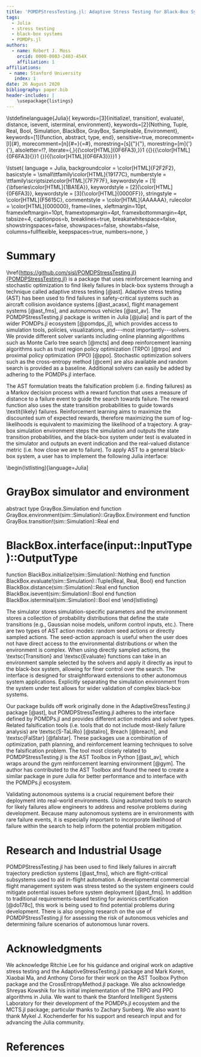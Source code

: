```yaml
---
title: 'POMDPStressTesting.jl: Adaptive Stress Testing for Black-Box Systems'
tags:
  - Julia
  - stress testing
  - black-box systems
  - POMDPs.jl
authors:
  - name: Robert J. Moss
    orcid: 0000-0003-2403-454X
    affiliation: 1
affiliations:
 - name: Stanford University
   index: 1
date: 26 August 2020
bibliography: paper.bib
header-includes: |
    \usepackage{listings}
---
```

\lstdefinelanguage{Julia}{
    keywords=[3]{initialize!, transition!, evaluate!, distance, isevent, isterminal, environment},
    keywords=[2]{Nothing, Tuple, Real, Bool, Simulation, BlackBox, GrayBox, Sampleable, Environment},
    keywords=[1]{function, abstract, type, end},
    sensitive=true,
    morecomment=[l]{\#},
    morecomment=[n]{\#=}{=\#},
    morestring=[s]{"}{"},
    morestring=[m]{'}{'},
    alsoletter=!?,
    literate={,}{{\color[HTML]{0F6FA3},}}1
             {\{}{{\color[HTML]{0F6FA3}\{}}1
             {\}}{{\color[HTML]{0F6FA3}\}}}1
}

\lstset{
    language         = Julia,
    backgroundcolor  = \color[HTML]{F2F2F2},
    basicstyle       = \small\ttfamily\color[HTML]{19177C},
    numberstyle      = \ttfamily\scriptsize\color[HTML]{7F7F7F},
    keywordstyle     = [1]{\bfseries\color[HTML]{1BA1EA}},
    keywordstyle     = [2]{\color[HTML]{0F6FA3}},
    keywordstyle     = [3]{\color[HTML]{0000FF}},
    stringstyle      = \color[HTML]{F5615C},
    commentstyle     = \color[HTML]{AAAAAA},
    rulecolor        = \color[HTML]{000000},
    frame=lines,
    xleftmargin=10pt,
    framexleftmargin=10pt,
    framextopmargin=4pt,
    framexbottommargin=4pt,
    tabsize=4,
    captionpos=b,
    breaklines=true,
    breakatwhitespace=false,
    showstringspaces=false,
    showspaces=false,
    showtabs=false,
    columns=fullflexible,
    keepspaces=true,
    numbers=none,
}


# Summary
\href{https://github.com/sisl/POMDPStressTesting.jl}{POMDPStressTesting.jl} is a package that uses reinforcement learning and stochastic optimization to find likely failures in black-box systems through a technique called adaptive stress testing [@ast].
Adaptive stress testing (AST) has been used to find failures in safety-critical systems such as aircraft collision avoidance systems [@ast_acasx], flight management systems [@ast_fms], and autonomous vehicles [@ast_av].
The POMDPStressTesting.jl package is written in Julia [@julia] and is part of the wider POMDPs.jl ecosystem [@pomdps_jl], which provides access to simulation tools, policies, visualizations, and---most importantly---solvers.
We provide different solver variants including online planning algorithms such as Monte Carlo tree search [@mcts] and deep reinforcement learning algorithms such as trust region policy optimization (TRPO) [@trpo] and proximal policy optimization (PPO) [@ppo].
Stochastic optimization solvers such as the cross-entropy method [@cem] are also available and random search is provided as a baseline.
Additional solvers can easily be added by adhering to the POMDPs.jl interface.

The AST formulation treats the falsification problem (i.e. finding failures) as a Markov decision process with a reward function that uses a measure of distance to a failure event to guide the search towards failure.
The reward function also uses the state transition probabilities to guide towards \textit{likely} failures.
Reinforcement learning aims to maximize the discounted sum of expected rewards, therefore maximizing the sum of log-likelihoods is equivalent to maximizing the likelihood of a trajectory.
A gray-box simulation environment steps the simulation and outputs the state transition probabilities, and the black-box system under test is evaluated in the simulator and outputs an event indication and the real-valued distance metric (i.e. how close we are to failure).
To apply AST to a general black-box system, a user has to implement the following Julia interface:

\begin{lstlisting}[language=Julia]
# GrayBox simulator and environment
abstract type GrayBox.Simulation end
function GrayBox.environment(sim::Simulation)::GrayBox.Environment end
function GrayBox.transition!(sim::Simulation)::Real end

# BlackBox.interface(input::InputType)::OutputType
function BlackBox.initialize!(sim::Simulation)::Nothing end
function BlackBox.evaluate!(sim::Simulation)::Tuple{Real, Real, Bool} end
function BlackBox.distance(sim::Simulation)::Real end
function BlackBox.isevent(sim::Simulation)::Bool end
function BlackBox.isterminal(sim::Simulation)::Bool end
\end{lstlisting}

The simulator stores simulation-specific parameters and the environment stores a collection of probability distributions that define the state transitions (e.g., Gaussian noise models, uniform control inputs, etc.).
There are two types of AST action modes: random seed actions or directly sampled actions.
The seed-action approach is useful when the user does not have direct access to the environmental distributions or when the environment is complex.
When using directly sampled actions, the \textsc{Transition} and \textsc{Evaluate} functions can take in an environment sample selected by the solvers and apply it directly as input to the black-box system, allowing for finer control over the search.
The interface is designed for straightforward extensions to other autonomous system applications.
Explicitly separating the simulation environment from the system under test allows for wider validation of complex black-box systems.

Our package builds off work originally done in the AdaptiveStressTesting.jl package [@ast], but POMDPStressTesting.jl adheres to the interface defined by POMDPs.jl and provides different action modes and solver types.
Related falsification tools (i.e. tools that do not include most-likely failure analysis) are \textsc{S-TaLiRo} [@staliro], Breach [@breach], and \textsc{FalStar} [@falstar].
These packages use a combination of optimization, path planning, and reinforcement learning techniques to solve the falsification problem.
The tool most closely related to POMDPStressTesting.jl is the AST Toolbox in Python [@ast_av], which wraps around the gym reinforcement learning environment [@gym].
The author has contributed to the AST Toolbox and found the need to create a similar package in pure Julia for better performance and to interface with the POMDPs.jl ecosystem.

Validating autonomous systems is a crucial requirement before their deployment into real-world environments.
Using automated tools to search for likely failures allow engineers to address and resolve problems during development.
Because many autonomous systems are in environments with rare failure events, it is especially important to incorporate likelihood of failure within the search to help inform the potential problem mitigation.


# Research and Industrial Usage

POMDPStressTesting.jl has been used to find likely failures in aircraft trajectory prediction systems [@ast_fms], which are flight-critical subsystems used to aid in-flight automation.
A developmental commercial flight management system was stress tested so the system engineers could mitigate potential issues before system deployment [@ast_fms].
In addition to traditional requirements-based testing for avionics certification [@do178c], this work is being used to find potential problems during development.
There is also ongoing research on the use of POMDPStressTesting.jl for assessing the risk of autonomous vehicles and determining failure scenarios of autonomous lunar rovers. 


# Acknowledgments

We acknowledge Ritchie Lee for his guidance and original work on adaptive stress testing and the AdaptiveStressTesting.jl package and Mark Koren, Xiaobai Ma, and Anthony Corso for their work on the AST Toolbox Python package and the CrossEntropyMethod.jl package.
We also acknowledge Shreyas Kowshik for his initial implementation of the TRPO and PPO algorithms in Julia.
We want to thank the Stanford Intelligent Systems Laboratory for their development of the POMDPs.jl ecosystem and the MCTS.jl package; particular thanks to Zachary Sunberg.
We also want to thank Mykel J. Kochenderfer for his support and research input and for advancing the Julia community.


# References